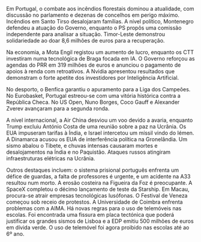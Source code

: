 Em Portugal, o combate aos incêndios florestais dominou a atualidade, com discussão no parlamento e dezenas de concelhos em perigo máximo. Incêndios em Santo Tirso desalojaram famílias.  A nível político, Montenegro defendeu a atuação do Governo, enquanto o PS propôs uma comissão independente para analisar a situação. Timor-Leste demonstrou solidariedade ao doar 8,6 milhões de euros para a recuperação.

Na economia, a Mota Engil registou um aumento de lucro, enquanto os CTT investiram numa tecnológica de Braga focada em IA. O Governo reforçou as agendas do PRR em 319 milhões de euros e anunciou o pagamento de apoios à renda com retroativos. A Nvidia apresentou resultados que demonstram o forte apetite dos investidores por Inteligência Artificial.

No desporto, o Benfica garantiu o apuramento para a Liga dos Campeões. No Eurobasket, Portugal estreou-se com uma vitória histórica contra a República Checa. No US Open, Nuno Borges, Coco Gauff e Alexander Zverev avançaram para a segunda ronda.

A nível internacional, a Air China desviou um voo devido a avaria, enquanto Trump excluiu António Costa de uma reunião sobre a paz na Ucrânia. Os EUA impuseram tarifas à Índia, e Israel intercetou um míssil vindo do Iémen. A Dinamarca acusou os EUA de interferência política na Gronelândia. Um sismo abalou o Tibete, e chuvas intensas causaram mortes e desalojamentos na Índia e no Paquistão. Ataques russos atingiram infraestruturas elétricas na Ucrânia.

Outros destaques incluem: o sistema prisional português enfrenta um défice de guardas, a falta de professores é urgente, e um acidente na A33 resultou num morto. A erosão costeira na Figueira da Foz é preocupante. A SpaceX completou o décimo lançamento de teste da Starship. Em Macau, procura-se atrair empresas tecnológicas lusófonas. O Festival de Veneza começou sob receio de protestos. A Universidade de Coimbra enfrenta problemas com a AIMA. Há novas regras para o uso de telemóveis nas escolas. Foi encontrada uma fissura em placa tectónica que poderá justificar os grandes sismos de Lisboa e a EDP emitiu 500 milhões de euros em dívida verde.
O uso de telemóvel foi agora proibido nas escolas até ao 6º ano.